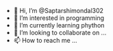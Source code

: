 - 👋 Hi, I’m @Saptarshimondal302
- 👀 I’m interested in programming
- 🌱 I’m currently learning phython
- 💞️ I’m looking to collaborate on ...
- 📫 How to reach me ...

<!---
Saptarshimondal302/Saptarshimondal302 is a ✨ special ✨ repository because its `README.md` (this file) appears on your GitHub profile.
You can click the Preview link to take a look at your changes.
--->
